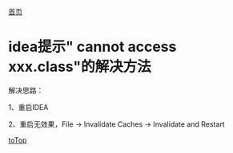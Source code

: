 <a id = "jump">[首页](/README.md)</a>


# idea提示" cannot access xxx.class"的解决方法


解决思路：

1、重启IDEA

2、重启无效果，File -> Invalidate Caches -> Invalidate and Restart


[toTop](#jump)